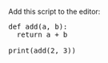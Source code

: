 Add this script to the editor:

<pre class="file" data-filename="add.py" data-target="replace">
def add(a, b):
  return a + b

print(add(2, 3))
</pre>
